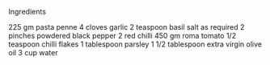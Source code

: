 Ingredients

225 gm pasta penne
4 cloves garlic
2 teaspoon basil
salt as required
2 pinches powdered black pepper
2 red chilli
450 gm roma tomato
1/2 teaspoon chilli flakes
1 tablespoon parsley
1 1/2 tablespoon extra virgin olive oil
3 cup water